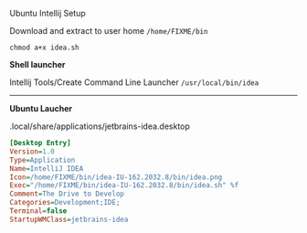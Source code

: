 Ubuntu Intellij Setup

Download and extract to user home ```/home/FIXME/bin```

```
chmod a+x idea.sh
```

**Shell launcher**

Intellij Tools/Create Command Line Launcher ```/usr/local/bin/idea```

---

**Ubuntu Laucher**

.local/share/applications/jetbrains-idea.desktop

``` ini
[Desktop Entry]
Version=1.0
Type=Application
Name=IntelliJ IDEA
Icon=/home/FIXME/bin/idea-IU-162.2032.8/bin/idea.png
Exec="/home/FIXME/bin/idea-IU-162.2032.8/bin/idea.sh" %f
Comment=The Drive to Develop
Categories=Development;IDE;
Terminal=false
StartupWMClass=jetbrains-idea
```

